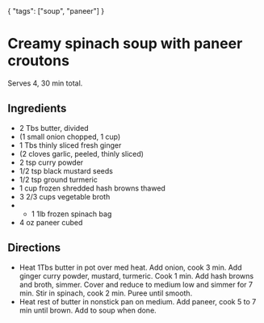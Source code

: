 <data>
{
  "tags": ["soup", "paneer"]
}
</data>

# Creamy spinach soup with paneer croutons

Serves 4, 30 min total.

## Ingredients
- 2 Tbs butter, divided
- (1 small onion chopped, 1 cup)
- 1 Tbs thinly sliced fresh ginger
- (2 cloves garlic, peeled, thinly sliced)
- 2 tsp curry powder
- 1/2 tsp black mustard seeds
- 1/2 tsp ground turmeric
- 1 cup frozen shredded hash browns thawed
- 3 2/3 cups vegetable broth
- - 1 1lb frozen spinach bag
- 4 oz paneer cubed

## Directions
- Heat 1Tbs butter in pot over med heat. Add onion, cook 3 min. Add ginger curry powder, mustard, turmeric. Cook 1 min. Add hash browns and broth, simmer. Cover and reduce to medium low and simmer for 7 min. Stir in spinach, cook 2 min. Puree until smooth.
- Heat rest of butter in nonstick pan on medium. Add paneer, cook 5 to 7 min until brown. Add to soup when done.

